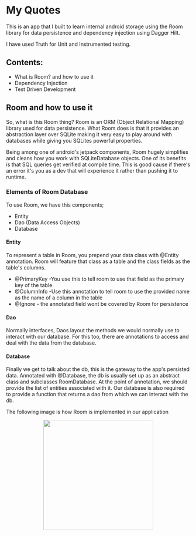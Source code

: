 # My Quotes

This is an app that I built to learn internal android storage using the Room library for data persistence and dependency injection using Dagger Hilt.

I have used Truth for Unit and Instrumented testing.

## Contents:
- What is Room? and how to use it
- Dependency Injection
- Test Driven Development

## Room and how to use it
So, what is this Room thing? Room is an ORM (Object Relational Mapping) library used for data persistence. What Room does is that it provides an abstraction layer over SQLite making it very easy to play around with databases while giving you SQLites powerful properties.

Being among one of android's jetpack components, Room hugely simplifies and cleans how you work with SQLiteDatabase objects. One of its benefits is that SQL queries get verified at compile time. This is good cause if there's an error it's you as a dev that will experience it rather than pushing it to runtime.

### Elements of Room Database
To use Room, we have this components;
- Entity
- Dao (Data Access Objects)
- Database

#### Entity
To represent a table in Room, you prepend your data class with @Entity annotation. Room will feature that class as a table and the class fields as the table's columns.
 - @PrimaryKey -You use this to tell room to use that field as the primary key of the table
 - @ColumnInfo -Use this annotation to tell room to use the provided name as the name of a column in the table
 - @Ignore - the annotated field wont be covered by Room for persistence

#### Dao
Normally interfaces, Daos layout the methods we would normally use to interact with our database. For this too, there are annotations to access and deal with the data from the database.

#### Database
Finally we get to talk about the db, this is the gateway to the app's persisted data. Annotated with @Database, the db is usually set up as an abstract class and subclasses RoomDatabase. At the point of annotation, we should provide the list of entities associated with it.
Our database is also required to provide a function that returns a dao from which we can interact with the db.

The following image is how Room is implemented in our application
<p align="center">
<img src="https://i.ibb.co/gSMzNC0/room.png" width="300" height="300">
</p>



